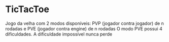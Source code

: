# TicTacToe
Jogo da velha com 2 modos disponíveis:
PVP (jogador contra jogador) de n rodadas e PVE (jogador contra engine) de n rodadas
O modo PVE possui 4 dificuldades. A dificuldade impossível nunca perde
